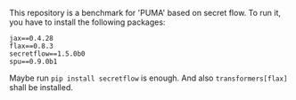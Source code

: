This repository is a benchmark for 'PUMA' based on secret flow.
To run it, you have to install the following packages:
```
jax==0.4.28
flax==0.8.3
secretflow==1.5.0b0
spu==0.9.0b1
```
Maybe run `pip install secretflow` is enough.
And also `transformers[flax]` shall be installed.

